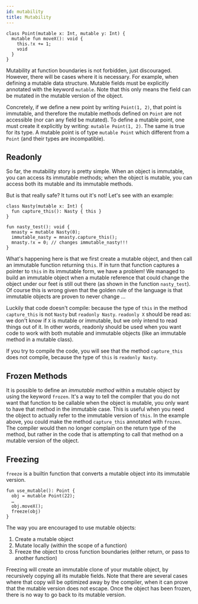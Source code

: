 ```yaml
---
id: mutability
title: Mutability
---
```


```
class Point(mutable x: Int, mutable y: Int) {
  mutable fun moveX(): void {
    this.!x += 1;
    void
  }
}
```

Mutability at function boundaries is not forbidden, just discouraged. However, there will be cases where it is necessary. For example, when defining a mutable data structure. Mutable fields must be explicitly annotated with the keyword `mutable`. Note that this only means the field can be mutated in the mutable version of the object.

Concretely, if we define a new point by writing `Point(1, 2)`, that point is immutable, and therefore the mutable methods defined on `Point` are not accessible (nor can any field be mutated). To define a mutable point, one must create it explicitly by writing: `mutable Point(1, 2)`. The same is true for its type. A mutable point is of type `mutable Point` which different from a `Point` (and their types are incompatible).

## Readonly

So far, the mutability story is pretty simple. When an object is immutable, you can access its immutable methods; when the object is mutable, you can access both its mutable and its immutable methods.

But is that really safe? It turns out it's not! Let's see with an example:

```
class Nasty(mutable x: Int) {
  fun capture_this(): Nasty { this }
}

fun nasty_test(): void {
  mnasty = mutable Nasty(0);
  immutable_nasty = mnasty.capture_this();
  mnasty.!x = 0; // changes immutable_nasty!!!
}
```

What's happening here is that we first create a mutable object, and then call an immutable function returning `this`. If in turn that function captures a pointer to `this` in its immutable form, we have a problem! We managed to build an immutable object when a mutable reference that could change the object under our feet is still out there (as shown in the function `nasty_test`). Of course this is wrong given that the golden rule of the language is that immutable objects are proven to never change ...

Luckily that code doesn't compile: because the type of `this` in the method `capture_this` is not `Nasty` but `readonly Nasty`.
`readonly X` should be read as: we don't know if `X` is mutable or immutable, but we only intend to read things out of it. In other words, readonly should be used when you want code to work with both mutable and immutable objects (like an immutable method in a mutable class).

If you try to compile the code, you will see that the method `capture_this` does not compile, because the type of `this` is `readonly Nasty`.

## Frozen Methods

It is possible to define an *immutable method* within a mutable object by using the keyword `frozen`. It's a way to tell the compiler that you do not want that function to be callable when the object is mutable, you only want to have that method in the immutable case. This is useful when you need the object to actually refer to the immutable version of `this`. In the example above, you could make the method `capture_this` annotated with `frozen`. The compiler would then no longer complain on the return type of the method, but rather in the code that is attempting to call that method on a mutable version of the object.

## Freezing

`freeze` is a builtin function that converts a mutable object into its immutable version.

```
fun use_mutable(): Point {
  obj = mutable Point(22);
  …
  obj.moveX();
  freeze(obj)
}
```

The way you are encouraged to use mutable objects:

1. Create a mutable object
2. Mutate locally (within the scope of a function)
3. Freeze the object to cross function boundaries (either return, or pass to another function)

Freezing will create an immutable clone of your mutable object, by recursively copying all its mutable fields. Note that there are several cases where that copy will be optimized away by the compiler, when it can prove that the mutable version does not escape. Once the object has been frozen, there is no way to go back to its mutable version.
